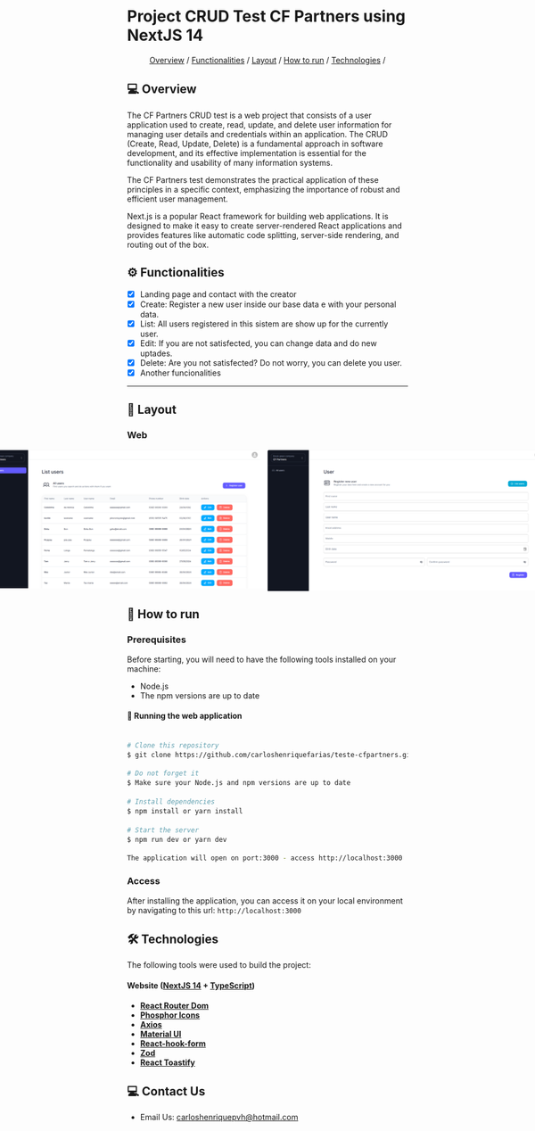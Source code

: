 
<!-- <h1 align="center">
    <img alt="CRUD" title="#CRUD Test CF Partners" 
	src="https://media.licdn.com/dms/image/D4E0BAQGTCcMdJ-KHfA/company-logo_200_200/0/1698822952091/cfpenergy_logo?e=2147483647&v=beta&t=S-kXxownQfvmpd2WUQqhYktrRkjIgCB7xQY3HaRjKjc" />
</h1> -->


# Project CRUD Test CF Partners using NextJS 14

<p align="center">
 <a href="#-overview">Overview</a> /
 <a href="#-functionalities">Functionalities</a> /
 <a href="#-layout">Layout</a> /
 <a href="#-how-to-execute-the-project">How to run</a> / 
 <a href="#-technologies">Technologies</a> /
</p>


## 💻 Overview

The CF Partners CRUD test is a web project that consists of a user application used to create, read, update, and delete user information for managing user details and credentials within an application. The CRUD (Create, Read, Update, Delete) is a fundamental approach in software development, and its effective implementation is essential for the functionality and usability of many information systems. 

The CF Partners test demonstrates the practical application of these principles in a specific context, emphasizing the importance of robust and efficient user management.

Next.js is a popular React framework for building web applications. It is designed to make it easy to create server-rendered React applications and provides features like automatic code splitting, server-side rendering, and routing out of the box.


## ⚙️ Functionalities

- [x] Landing page and contact with the creator
- [x] Create: Register a new user inside our base data e with your personal data.
- [x] List: All users registered in this sistem are show up for the currently user.
- [x] Edit: If you are not satisfected, you can change data and do new uptades.
- [x] Delete: Are you not satisfected? Do not worry, you can delete you user.
- [x] Another funcionalities

---

## 🎨 Layout

### Web

<p align="center" style="display: flex; align-items: flex-start; justify-content: center;">
  <img alt="LandingPage" title="#LandingPage" src="./public/assets/LandingPage.png" width="1200" >
  <br>
  <img alt="ListUsers" title="#ListUsers" src="./public/assets/ListUsers.png" width="1000" >
  <br>
  <img alt="RegisterUser" title="#RegisterUser" src="./public/assets/RegisterUser.png" width="1000" >
   <br>
  <img alt="EditUser" title="#EditUser" src="./public/assets/EditUser.png" width="1000" >
</p>


## 🚀 How to run

### Prerequisites

Before starting, you will need to have the following tools installed on your machine:
 - Node.js
 - The npm versions are up to date

#### 🧭 Running the web application

```bash

# Clone this repository
$ git clone https://github.com/carloshenriquefarias/teste-cfpartners.git

# Do not forget it
$ Make sure your Node.js and npm versions are up to date

# Install dependencies
$ npm install or yarn install

# Start the server
$ npm run dev or yarn dev

The application will open on port:3000 - access http://localhost:3000
```

### Access
After installing the application, you can access it on your local environment by navigating to this url:
``http://localhost:3000``


## 🛠 Technologies

The following tools were used to build the project:

#### **Website**  ([NextJS 14](https://reactjs.org/)  +  [TypeScript](https://www.typescriptlang.org/))

-   **[React Router Dom](https://github.com/ReactTraining/react-router/tree/master/packages/react-router-dom)**
-   **[Phosphor Icons](https://phosphoricons.com/)**
-   **[Axios](https://github.com/axios/axios)**
-   **[Material UI](https://mui.com/material-ui/all-components/)**
-   **[React-hook-form](https://react-hook-form.com/)**
-   **[Zod](https://zod.dev/)**
-   **[React Toastify](https://www.npmjs.com/package/react-toastify)**

## 💻 Contact Us

- Email Us: carloshenriquepvh@hotmail.com


